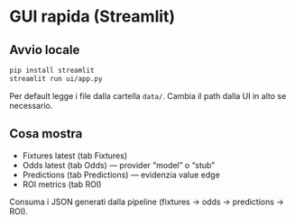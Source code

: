 # GUI rapida (Streamlit)

## Avvio locale
```bash
pip install streamlit
streamlit run ui/app.py
```

Per default legge i file dalla cartella `data/`. Cambia il path dalla UI in alto se necessario.

## Cosa mostra
- Fixtures latest (tab Fixtures)
- Odds latest (tab Odds) — provider “model” o “stub”
- Predictions (tab Predictions) — evidenzia value edge
- ROI metrics (tab ROI)

Consuma i JSON generati dalla pipeline (fixtures → odds → predictions → ROI).
